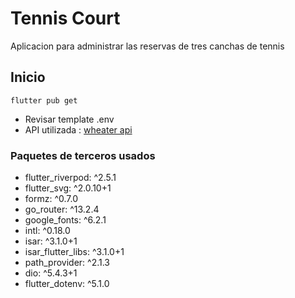 # Tennis Court

Aplicacion para administrar las reservas de tres canchas de tennis

## Inicio

```
flutter pub get
 ```

- Revisar template .env
- API utilizada : [wheater api](https://www.weatherapi.com/)

### Paquetes de terceros usados

- flutter_riverpod: ^2.5.1
- flutter_svg: ^2.0.10+1
- formz: ^0.7.0
- go_router: ^13.2.4
- google_fonts: ^6.2.1
- intl: ^0.18.0
- isar: ^3.1.0+1
- isar_flutter_libs: ^3.1.0+1
- path_provider: ^2.1.3
- dio: ^5.4.3+1
- flutter_dotenv: ^5.1.0

